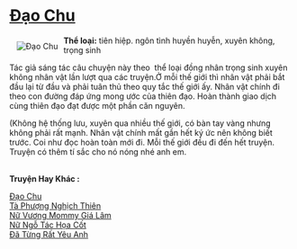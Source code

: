 <a href="https://utruyen.com/truyen/dao-chu/19216/" title="Đạo Chu"><h1>Đạo Chu</h1></a><div style="display:table"><img align="right" style="float: left; padding: 10px;" src="https://utruyen.com/images/story/200x260/dao-chu.jpg" alt="Đạo Chu"><b>Thể loại:</b> tiên hiệp. ngôn tình huyền huyễn, xuyên không, trọng sinh<p></p>Tác giả sáng tác câu chuyện này theo  thể loại đồng nhân trọng sinh xuyên không nhân vật lần lượt qua các truyện.Ở mỗi thế giới thì nhân vật phải bắt đầu lại từ đầu và phải tuân thủ theo quy tắc thế giới ấy. Nhân vật chính đi theo con đường đáp ứng mong ước của thiên đạo. Hoàn thành giao dịch cùng thiên đạo đạt được một phần căn nguyên.<p></p>(Không hệ thống lưu, xuyên qua nhiều thế giới, có bàn tay vàng nhưng không phải rất mạnh. Nhân vật chính mất gần hết ký ức nên không biết trước. Coi như đọc hoàn toàn mới đi. Mỗi thế giới đều đi đến hết truyện. Truyện có thêm tí sắc cho nó nóng nhé anh em. </div><p><br><b>Truyện Hay Khác :</b></p><a href="https://utruyen.com/truyen/dao-chu/19216/" alt="Đạo Chu">Đạo Chu</a><br/><a href="https://utruyen.com/truyen/ta-phuong-nghich-thien/16727/" alt="Tà Phượng Nghịch Thiên">Tà Phượng Nghịch Thiên</a><br/><a href="https://github.com/quanluxury/ngontinh_top100/tree/master/17378" alt="Nữ Vương Mommy Giá Lâm">Nữ Vương Mommy Giá Lâm</a><br/><a href="https://github.com/quanluxury/ngontinh_top100/tree/master/17504" alt="Nữ Ngỗ Tác Họa Cốt">Nữ Ngỗ Tác Họa Cốt</a><br/><a href="https://images.google.com.vn/url?q=https%3A%2F%2Futruyen.com%2Ftruyen%2Fda-tung-rat-yeu-anh%2F19490%2F" alt="Đã Từng Rất Yêu Anh">Đã Từng Rất Yêu Anh</a><br/>